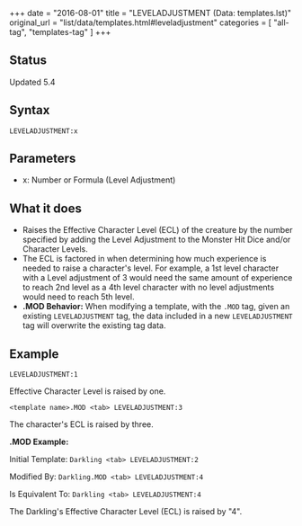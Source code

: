 +++
date = "2016-08-01"
title = "LEVELADJUSTMENT (Data: templates.lst)"
original_url = "list/data/templates.html#leveladjustment"
categories = [ "all-tag", "templates-tag" ]
+++

## Status

Updated 5.4

## Syntax

`LEVELADJUSTMENT:x`

## Parameters

-   x: Number or Formula (Level Adjustment)



What it does
------------

-   Raises the Effective Character Level (ECL) of the creature by the
    number specified by adding the Level Adjustment to the Monster Hit
    Dice and/or Character Levels.
-   The ECL is factored in when determining how much experience is
    needed to raise a character's level. For example, a 1st level
    character with a Level adjustment of 3 would need the same amount of
    experience to reach 2nd level as a 4th level character with no level
    adjustments would need to reach 5th level.
-   **.MOD Behavior:** When modifying a template, with the `.MOD` tag,
    given an existing `LEVELADJUSTMENT` tag, the data included in a new
    `LEVELADJUSTMENT` tag will overwrite the existing tag data.

Example
-------

`LEVELADJUSTMENT:1`

Effective Character Level is raised by one.

`<template name>.MOD <tab> LEVELADJUSTMENT:3`

The character's ECL is raised by three.

**.MOD Example:**

Initial Template: `Darkling <tab> LEVELADJUSTMENT:2`

Modified By: `Darkling.MOD <tab> LEVELADJUSTMENT:4`

Is Equivalent To: `Darkling <tab> LEVELADJUSTMENT:4`

The Darkling's Effective Character Level (ECL) is raised by "4".

